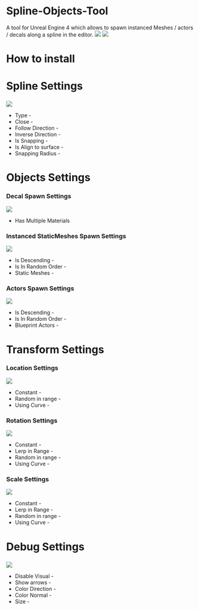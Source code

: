 # Spline-Objects-Tool
A tool for Unreal Engine 4 which allows to spawn instanced Meshes / actors / decals along a spline in the editor.
![](https://github.com/Louis1351/Spline-Objects-Tool/blob/master/Images/pres.PNG)
![](https://github.com/Louis1351/Spline-Objects-Tool/blob/master/Images/pres2.PNG)

# How to install<h3>
 
# Spline Settings<h3>
![](https://github.com/Louis1351/Spline-Objects-Tool/blob/master/Images/Spline_Settings.PNG)
* Type -
* Close -
* Follow Direction -
* Inverse Direction -
* Is Snapping -
* Is Align to surface -
* Snapping Radius -
 
# Objects Settings<h3>
 
### Decal Spawn Settings
![](https://github.com/Louis1351/Spline-Objects-Tool/blob/master/Images/Decals_Settings.PNG)
* Has Multiple Materials
 
### Instanced StaticMeshes Spawn Settings
![](https://github.com/Louis1351/Spline-Objects-Tool/blob/master/Images/InstancedStaticMeshes_Settings.PNG)
* Is Descending -
* Is In Random Order -
* Static Meshes -
 
### Actors Spawn Settings
![](https://github.com/Louis1351/Spline-Objects-Tool/blob/master/Images/Actors_Settings.PNG)
* Is Descending -
* Is In Random Order -
* Blueprint Actors -

# Transform Settings<h3>
 
### Location Settings
![](https://github.com/Louis1351/Spline-Objects-Tool/blob/master/Images/Location_Settings.PNG)
* Constant -
* Random in range -
* Using Curve -
 
### Rotation Settings
![](https://github.com/Louis1351/Spline-Objects-Tool/blob/master/Images/Rotation_Settings.PNG)
* Constant -
* Lerp in Range -
* Random in range -
* Using Curve -

### Scale Settings
![](https://github.com/Louis1351/Spline-Objects-Tool/blob/master/Images/Scale_Settings.PNG)
* Constant -
* Lerp in Range -
* Random in range -
* Using Curve -

# Debug Settings<h3>
![](https://github.com/Louis1351/Spline-Objects-Tool/blob/master/Images/Debug_Settings.PNG)
* Disable Visual -
* Show arrows -
* Color Direction -
* Color Normal -
* Size -
